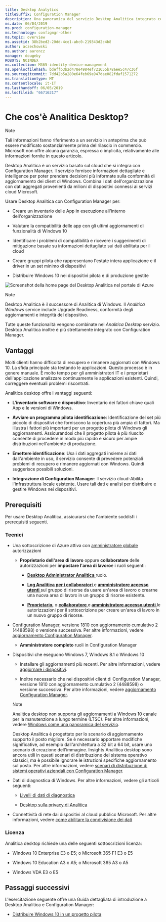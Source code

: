 ```yaml
---
title: Desktop Analytics
titleSuffix: Configuration Manager
description: Una panoramica del servizio Desktop Analitica integrato con Configuration Manager.
ms.date: 06/04/2019
ms.prod: configuration-manager
ms.technology: configmgr-other
ms.topic: overview
ms.assetid: 38b2bed2-20dd-4ce1-abc0-219343d2c4b8
author: aczechowski
ms.author: aaroncz
manager: dougeby
ROBOTS: NOINDEX
ms.collection: M365-identity-device-management
ms.openlocfilehash: bdeffb3b2d478e4984ef721655b78aee5c47c36f
ms.sourcegitcommit: 7dd42b5a280e64feb69a947dae082fdaf1571272
ms.translationtype: MT
ms.contentlocale: it-IT
ms.lasthandoff: 06/05/2019
ms.locfileid: "66716217"
---
```

# <a name="what-is-desktop-analytics"></a>Che cos'è Analitica Desktop?

> [!Note]  
> Tali informazioni fanno riferimento a un servizio in anteprima che può essere modificato sostanzialmente prima del rilascio in commercio. Microsoft non offre alcuna garanzia, espressa o implicita, relativamente alle informazioni fornite in questo articolo.  

Desktop Analitica è un servizio basato sul cloud che si integra con Configuration Manager. Il servizio fornisce informazioni dettagliate e intelligence per poter prendere decisioni più informate sulla conformità di aggiornamento dei client di Windows. Combina i dati dell'organizzazione con dati aggregati provenienti da milioni di dispositivi connessi ai servizi cloud Microsoft.

Usare Desktop Analitica con Configuration Manager per:  

- Creare un inventario delle App in esecuzione all'interno dell'organizzazione  

- Valutare la compatibilità delle app con gli ultimi aggiornamenti di funzionalità di Windows 10  

- Identificare i problemi di compatibilità e ricevere i suggerimenti di mitigazione basate su informazioni dettagliate sui dati abilitata per il cloud  

- Creare gruppi pilota che rappresentano l'estate intera applicazione e il driver in un set minimo di dispositivi  

- Distribuire Windows 10 nei dispositivi pilota e di produzione gestite  

![Screenshot della home page del Desktop Analitica nel portale di Azure](media/portal-home.png)

> [!Note]  
> Desktop Analitica è il successore di Analitica di Windows. Il *Analitica Windows* service include Upgrade Readiness, conformità degli aggiornamenti e integrità del dispositivo.
>
> Tutte queste funzionalità vengono combinate nel *Analitica Desktop* servizio. Desktop Analitica inoltre è più strettamente integrato con Configuration Manager.



## <a name="benefits"></a>Vantaggi

Molti clienti hanno difficoltà di recupero e rimanere aggiornati con Windows 10. La sfida principale sta testando le applicazioni. Questo processo è in genere manuale. È molto tempo per gli amministratori IT e i proprietari dell'applicazione analizzare continuamente le applicazioni esistenti. Quindi, correggere eventuali problemi riscontrati.

Analitica desktop offre i vantaggi seguenti:

- **L'inventario software e dispositivo**: Inventario dei fattori chiave quali App e le versioni di Windows.  

- **Avviare un programma pilota identificazione**: Identificazione del set più piccolo di dispositivi che forniscono la copertura più ampia di fattori. Ma illustra i fattori più importanti per un progetto pilota di Windows gli aggiornamenti. Assicurandosi che il progetto pilota è più riuscito consente di procedere in modo più rapido e sicuro per ampie distribuzioni nell'ambiente di produzione.  

- **Emettere identificazione**: Usa i dati aggregati insieme ai dati dall'ambiente in uso, il servizio consente di prevedere potenziali problemi di recupero e rimanere aggiornati con Windows. Quindi suggerisce possibili soluzioni.  

- **Integrazione di Configuration Manager**: Il servizio cloud-Abilita l'infrastruttura locale esistente. Usare tali dati e analisi per distribuire e gestire Windows nei dispositivi.  



## <a name="prerequisites"></a>Prerequisiti

Per usare Desktop Analitica, assicurarsi che l'ambiente soddisfi i prerequisiti seguenti.


### <a name="technical"></a>Tecnici

- Una sottoscrizione di Azure attiva con [amministratore globale](https://docs.microsoft.com/azure/active-directory/users-groups-roles/directory-assign-admin-roles#company-administrator) autorizzazioni  

    - **Proprietario dell'area di lavoro** oppure **collaboratore** delle autorizzazioni per **impostare l'area di lavoro**e i ruoli seguenti:  

       - [**Desktop Administrator Analitica** ](https://docs.microsoft.com/azure/active-directory/users-groups-roles/directory-assign-admin-roles) ruolo.

       - [**Log Analitica per i collaboratori** ](https://docs.microsoft.com/azure/role-based-access-control/built-in-roles#log-analytics-contributor) e [ **amministratore accesso utenti** ](https://docs.microsoft.com/azure/role-based-access-control/built-in-roles#user-access-administrator) sul gruppo di risorse da usare un'area di lavoro o crearne una nuova area di lavoro in un gruppo di risorse esistente.

        - [**Proprietario**](https://docs.microsoft.com/azure/role-based-access-control/built-in-roles#owner), o [ **collaboratore** ](https://docs.microsoft.com/azure/role-based-access-control/built-in-roles#contributor) e [ **amministratore accesso utenti** ](https://docs.microsoft.com/azure/role-based-access-control/built-in-roles#user-access-administrator) le autorizzazioni per il sottoscrizione per creare un'area di lavoro in un nuovo gruppo di risorse.  

- Configuration Manager, versione 1810 con aggiornamento cumulativo 2 (4488598) o versione successiva. Per altre informazioni, vedere [aggiornamento Configuration Manager](/sccm/desktop-analytics/connect-configmgr#bkmk_hotfix).  

    - **Amministratore completo** ruoli in Configuration Manager  

- Dispositivi che eseguono Windows 7, Windows 8.1 o Windows 10  

    - Installare gli aggiornamenti più recenti. Per altre informazioni, vedere [aggiornare i dispositivi](/sccm/desktop-analytics/enroll-devices#update-devices).  

    - Inoltre necessario che nei dispositivi client di Configuration Manager, versione 1810 con aggiornamento cumulativo 2 (4488598) o versione successiva. Per altre informazioni, vedere [aggiornamento Configuration Manager](/sccm/desktop-analytics/connect-configmgr#bkmk_hotfix).  

    > [!Note]  
    > Analitica desktop non supporta gli aggiornamenti a Windows 10 canale per la manutenzione a lungo termine (LTSC). Per altre informazioni, vedere [Windows come una panoramica del servizio](https://docs.microsoft.com/windows/deployment/update/waas-overview#long-term-servicing-channel).
    >
    > Desktop Analitica è progettato per lo scenario di aggiornamento supporto il posto migliore. Se è necessario apportare modifiche significative, ad esempio dall'architettura a 32 bit a 64 bit, usare uno scenario di creazione dell'immagine. Insights Analitica desktop sono ancora utili in questi scenari di distribuzione del sistema operativo classici, ma è possibile ignorare le istruzioni specifiche aggiornamento sul posto. Per altre informazioni, vedere [scenari di distribuzione di sistemi operativi aziendali con Configuration Manager](/sccm/osd/deploy-use/scenarios-to-deploy-enterprise-operating-systems).

- Dati di diagnostica di Windows. Per altre informazioni, vedere gli articoli seguenti:  

    - [Livelli di dati di diagnostica](/sccm/desktop-analytics/enable-data-sharing#diagnostic-data-levels)  

    - [Desktop sulla privacy di Analitica](/sccm/desktop-analytics/privacy)  

- Connettività di rete dai dispositivi al cloud pubblico Microsoft. Per altre informazioni, vedere [come abilitare la condivisione dei dati](/sccm/desktop-analytics/enable-data-sharing)  


### <a name="licensing"></a>Licenza

Analitica desktop richiede una delle seguenti sottoscrizioni licenza:

- Windows 10 Enterprise E3 o E5; o Microsoft 365 F1 E3 o E5  

- Windows 10 Education A3 o A5; o Microsoft 365 A3 o A5  

- Windows VDA E3 o E5  




## <a name="next-steps"></a>Passaggi successivi

L'esercitazione seguente offre una Guida dettagliata di introduzione a Desktop Analitica e Configuration Manager:  

- [Distribuire Windows 10 in un progetto pilota](/sccm/desktop-analytics/tutorial-windows10)  
